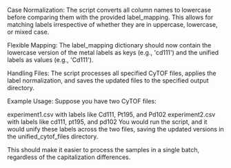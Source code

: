 Case Normalization: The script converts all column names to lowercase before comparing them with the provided label_mapping. This allows for matching labels irrespective of whether they are in uppercase, lowercase, or mixed case.

Flexible Mapping: The label_mapping dictionary should now contain the lowercase version of the metal labels as keys (e.g., 'cd111') and the unified labels as values (e.g., 'Cd111').

Handling Files: The script processes all specified CyTOF files, applies the label normalization, and saves the updated files to the specified output directory.

Example Usage:
Suppose you have two CyTOF files:

experiment1.csv with labels like Cd111, Pt195, and Pd102
experiment2.csv with labels like cd111, pt195, and pd102
You would run the script, and it would unify these labels across the two files, saving the updated versions in the unified_cytof_files directory.

This should make it easier to process the samples in a single batch, regardless of the capitalization differences.
